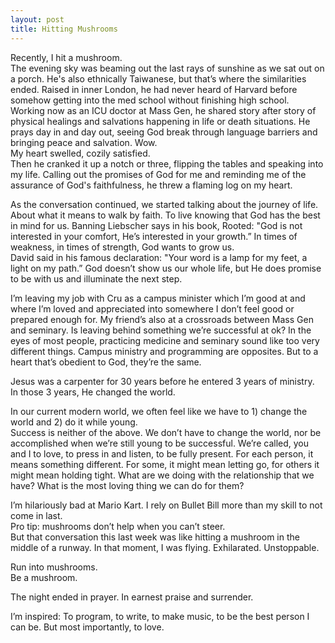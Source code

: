```yaml
---
layout: post
title: Hitting Mushrooms
---
```


Recently, I hit a mushroom.  
The evening sky was beaming out the last rays of sunshine as we sat out on a porch. He's also ethnically Taiwanese, but that’s where the similarities ended. Raised in inner London, he had never heard of Harvard before somehow getting into the med school without finishing high school. Working now as an ICU doctor at Mass Gen, he shared story after story of physical healings and salvations happening in life or death situations. He prays day in and day out, seeing God break through language barriers and bringing peace and salvation. Wow.  
My heart swelled, cozily satisfied.  
Then he cranked it up a notch or three, flipping the tables and speaking into my life. Calling out the promises of God for me and reminding me of the assurance of God's faithfulness, he threw a flaming log on my heart.

As the conversation continued, we started talking about the journey of life. About what it means to walk by faith. To live knowing that God has the best in mind for us. Banning Liebscher says in his book, Rooted: "God is not interested in your comfort, He’s interested in your growth.” In times of weakness, in times of strength, God wants to grow us.  
David said in his famous declaration: "Your word is a lamp for my feet, a light on my path.” God doesn’t show us our whole life, but He does promise to be with us and illuminate the next step.

I’m leaving my job with Cru as a campus minister which I’m good at and where I’m loved and appreciated into somewhere I don’t feel good or prepared enough for. My friend’s also at a crossroads between Mass Gen and seminary. Is leaving behind something we’re successful at ok? In the eyes of most people, practicing medicine and seminary sound like too very different things. Campus ministry and programming are opposites. But to a heart that’s obedient to God, they’re the same.

Jesus was a carpenter for 30 years before he entered 3 years of ministry.  
In those 3 years, He changed the world.

In our current modern world, we often feel like we have to 1) change the world and 2) do it while young.  
Success is neither of the above. We don’t have to change the world, nor be accomplished when we’re still young to be successful.
We’re called, you and I to love, to press in and listen, to be fully present. For each person, it means something different. For some, it might mean letting go, for others it might mean holding tight. What are we doing with the relationship that we have? What is the most loving thing we can do for them?

I’m hilariously bad at Mario Kart. I rely on Bullet Bill more than my skill to not come in last.  
Pro tip: mushrooms don’t help when you can’t steer.  
But that conversation this last week was like hitting a mushroom in the middle of a runway.
In that moment, I was flying. Exhilarated. Unstoppable.

Run into mushrooms.  
Be a mushroom.

The night ended in prayer. In earnest praise and surrender.

I’m inspired: To program, to write, to make music, to be the best person I can be.
But most importantly, to love.